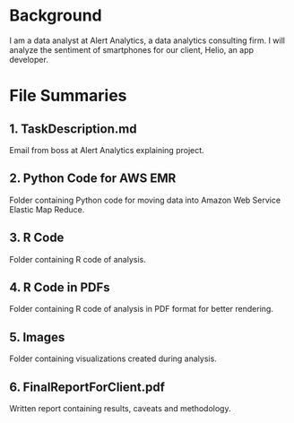 # Background

I am a data analyst at Alert Analytics, a data analytics consulting firm. I will analyze the sentiment of smartphones for our client, Helio, an app developer. 

# File Summaries

## 1. TaskDescription.md
Email from boss at Alert Analytics explaining project.

## 2. Python Code for AWS EMR
Folder containing Python code for moving data into Amazon Web Service Elastic Map Reduce.

## 3. R Code
Folder containing R code of analysis. 

## 4. R Code in PDFs
Folder containing R code of analysis in PDF format for better rendering.

## 5. Images
Folder containing visualizations created during analysis. 

## 6. FinalReportForClient.pdf
Written report containing results, caveats and methodology. 
